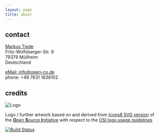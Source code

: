 ```yaml
---
layout: page
title: about
---
```


## contact

[Markus Tiede](https://github.com/MarkusTiede/about/blob/master/me.md#markus-andreas-tiede) <br>
Fritz-Wolfsberger-Str. 9 <br>
79379 Müllheim <br>
Deutschland

[eMail: info@open-co.de](mailto:info@open-co.de) <br>
phone: +49 7631 1836102

## credits
![Logo](/assets/img/open-code-logo-100x100.png)

Logo / further artwork based on and derived from [Icons8 SVG version](https://icons8.com/icon/23872/Open-Source) of the [**O**pen **S**ource **I**nitiative](https://opensource.org) with respect to the [OSI logo usage guidelines](https://opensource.org/logo-usage-guidelines)

[![Build Status](https://travis-ci.org/open-co-de/open-co-de.github.io.svg)](https://travis-ci.org/open-co-de/open-co-de.github.io)
